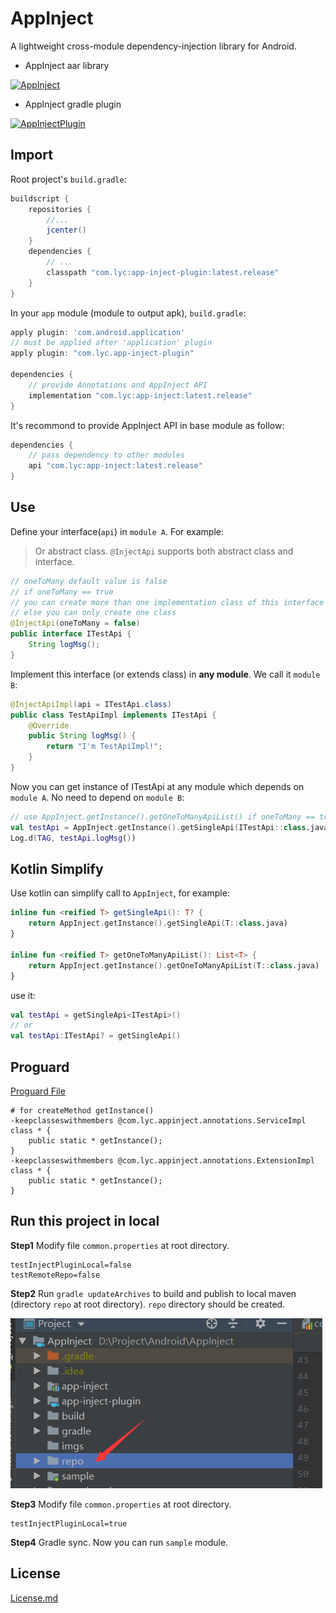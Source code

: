 # AppInject

A lightweight cross-module dependency-injection library for Android.

- AppInject aar library

[ ![AppInject](https://api.bintray.com/packages/liuyuchuan/maven/app-inject/images/download.svg?version=0.2.0) ](https://bintray.com/liuyuchuan/maven/app-inject/0.2.0/link)

- AppInject gradle plugin

[ ![AppInjectPlugin](https://api.bintray.com/packages/liuyuchuan/maven/app-inject-plugin/images/download.svg?version=0.3.1) ](https://bintray.com/liuyuchuan/maven/app-inject-plugin/0.3.1/link)

## Import

Root project's `build.gradle`:

``` groovy
buildscript {
    repositories {
        //...
        jcenter()
    }
    dependencies {
        // ...
        classpath "com.lyc:app-inject-plugin:latest.release"
    }
}
```

In your `app` module (module to output apk), `build.gradle`:

``` groovy
apply plugin: 'com.android.application'
// must be applied after 'application' plugin
apply plugin: "com.lyc.app-inject-plugin"

dependencies {
    // provide Annotations and AppInject API
    implementation "com.lyc:app-inject:latest.release"
}
```

It's recommond to provide AppInject API in base module as follow:

``` groovy
dependencies {
    // pass dependency to other modules
    api "com.lyc:app-inject:latest.release"
}
```

## Use

Define your interface(`api`) in `module A`. For example:

> Or abstract class.
> `@InjectApi` supports both abstract class and interface.

``` java
// oneToMany default value is false
// if oneToMany == true
// you can create more than one implementation class of this interface
// else you can only create one class
@InjectApi(oneToMany = false)
public interface ITestApi {
    String logMsg();
}
```

Implement this interface (or extends class) in **any module**. We call it `module B`:

``` java
@InjectApiImpl(api = ITestApi.class)
public class TestApiImpl implements ITestApi {
    @Override
    public String logMsg() {
        return "I'm TestApiImpl!";
    }
}
```

Now you can get instance of ITestApi at any module which depends on `module A`. No need to depend on `module B`:

``` kotlin
// use AppInject.getInstance().getOneToManyApiList() if oneToMany == true
val testApi = AppInject.getInstance().getSingleApi(ITestApi::class.java)
Log.d(TAG, testApi.logMsg())
```

## Kotlin Simplify

Use kotlin can simplify call to `AppInject`, for example:

``` kotlin
inline fun <reified T> getSingleApi(): T? {
    return AppInject.getInstance().getSingleApi(T::class.java)
}

inline fun <reified T> getOneToManyApiList(): List<T> {
    return AppInject.getInstance().getOneToManyApiList(T::class.java)
}
```

use it:

``` kotlin
val testApi = getSingleApi<ITestApi>()
// or
val testApi:ITestApi? = getSingleApi()
```

## Proguard

[Proguard File](./progurad.pro)

``` proguard
# for createMethod getInstance()
-keepclasseswithmembers @com.lyc.appinject.annotations.ServiceImpl class * {
    public static * getInstance();
}
-keepclasseswithmembers @com.lyc.appinject.annotations.ExtensionImpl class * {
    public static * getInstance();
}
```

## Run this project in local

**Step1** Modify file `common.properties` at root directory.

``` properties
testInjectPluginLocal=false
testRemoteRepo=false
```

**Step2** Run `gradle updateArchives` to build and publish to local maven (directory `repo` at root directory). `repo` directory should be created.

![repo](./imgs/repo_dir.png)

**Step3** Modify file `common.properties` at root directory.

``` properties
testInjectPluginLocal=true
```

**Step4** Gradle sync. Now you can run `sample` module.

## License

[License.md](./LICENSE.MD)
